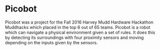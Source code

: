 # Picobot
Picobot was a project for the Fall 2016 Harvey Mudd Hardware Hackathon Muddhacks which placed in the top 6 out of 65 teams. Picobot is a robot which can navigate a physical environment given a set of rules. It does this by detecting its surroundings with four proximity sensors and moving depending on the inputs given by the sensors.
